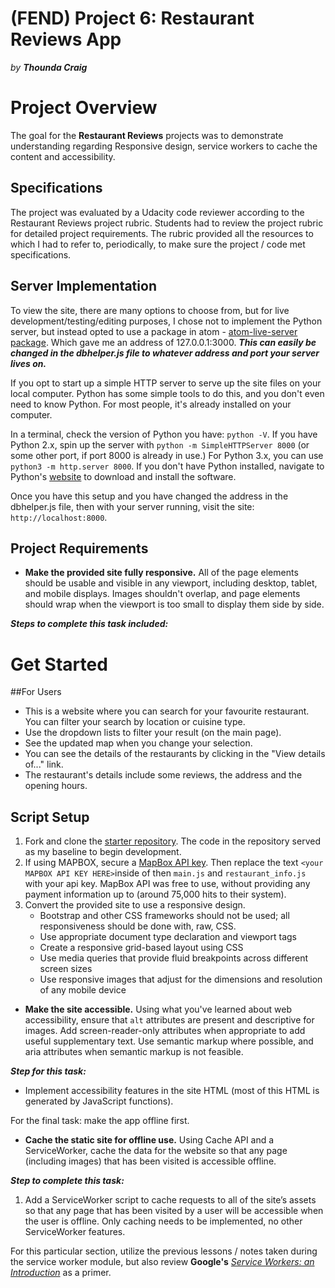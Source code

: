 # (FEND) Project 6: Restaurant Reviews App
*by **Thounda Craig***

# Project Overview

The goal for the  **Restaurant Reviews**  projects was to demonstrate understanding regarding Responsive design, service workers to cache the content and accessibility.

## Specifications

The project was evaluated by a Udacity code reviewer according to the Restaurant Reviews project rubric. Students had to review the project rubric for detailed project requirements. The rubric provided all the resources to which I had to refer to, periodically, to make sure the project / code met specifications.

## Server Implementation

To view the site, there are many options to choose from, but for live development/testing/editing purposes, I chose not to implement the Python server, but instead opted to use a package in atom - [atom-live-server package](https://atom.io/packages/atom-live-server).  Which gave me an address of 127.0.0.1:3000. ***This can easily be changed in the dbhelper.js file to whatever address and port your server lives on.***

If you opt to start up a simple HTTP server to serve up the site files on your local computer. Python has some simple tools to do this, and you don't even need to know Python. For most people, it's already installed on your computer.

In a terminal, check the version of Python you have: `python -V`. If you have Python 2.x, spin up the server with `python -m SimpleHTTPServer 8000` (or some other port, if port 8000 is already in use.) For Python 3.x, you can use `python3 -m http.server 8000`. If you don't have Python installed, navigate to Python's [website](https://www.python.org/) to download and install the software.

Once you have this setup and you have changed the address in the dbhelper.js file, then with your server running, visit the site: `http://localhost:8000`.

## Project Requirements

 - **Make the provided site fully responsive.**  All of the page elements should be usable and visible in any viewport, including desktop, tablet, and mobile displays. Images shouldn't overlap, and page elements should wrap when the viewport is too small to display them side by side.

***Steps to complete this task included:***

# Get Started

##For Users
- This is a website where you can search for your favourite restaurant. You can filter your search by location or cuisine type.
- Use the dropdown lists to filter your result (on the main page).
- See the updated map when you change your selection.
- You can see the details of the restaurants by clicking in the "View details of..." link.
- The restaurant's details include some reviews, the address and the opening hours.

## Script Setup

 1.  Fork and clone the  [starter repository](https://github.com/udacity/mws-restaurant-stage-1). The code in the repository served as my baseline to begin development.
2.  If using MAPBOX, secure a  [MapBox API key](https://www.mapbox.com/install/). Then replace the text  `<your MAPBOX API KEY HERE>`inside of then  `main.js` and `restaurant_info.js`  with your api key. MapBox API was free to use, without providing any payment information up to (around 75,000 hits to their system).
3.  Convert the provided site to use a responsive design.
    -  Bootstrap and other CSS frameworks should not be used; all responsiveness should be done with, raw, CSS.
    - Use appropriate document type declaration and viewport tags
    -  Create a responsive grid-based layout using CSS
    -  Use media queries that provide fluid breakpoints across different screen sizes
    -  Use responsive images that adjust for the dimensions and resolution of any mobile device

 - **Make the site accessible.**  Using what you've learned about web accessibility, ensure that  `alt`  attributes are present and descriptive for images. Add screen-reader-only attributes when appropriate to add useful supplementary text. Use semantic markup where possible, and aria attributes when semantic markup is not feasible.

***Step for this task:***
- Implement accessibility features in the site HTML (most of this HTML is generated by JavaScript functions).

For the final task: make the app offline first.

 - **Cache the static site for offline use.**  Using Cache API and a ServiceWorker, cache the data for the website so that any page  (including images) that has been visited is accessible offline.

***Step to complete this task:***
1.  Add a ServiceWorker script to cache requests to all of the site’s assets so that any page that has been visited by a user will be accessible when the user is offline. Only caching needs to be implemented, no other ServiceWorker features.

 For this particular section, utilize the previous lessons / notes taken during the service worker module, but also review   **Google's** *[Service Workers: an Introduction](https://developers.google.com/web/fundamentals/primers/service-workers/)* as a primer.
